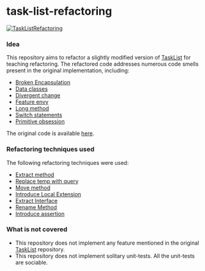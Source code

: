 # task-list-refactoring
[![TaskListRefactoring](https://github.com/SarthakMakhija/task-list-refactoring/actions/workflows/build.yml/badge.svg)](https://github.com/SarthakMakhija/task-list-refactoring/actions/workflows/build.yml)

### Idea

This repository aims to refactor a slightly modified version of [TaskList](https://kata-log.rocks/task-list-kata) for teaching refactoring. 
The refactored code addresses numerous code smells present in the original implementation, including:

- [Broken Encapsulation](https://refactoring.guru/smells/inappropriate-intimacy)
- [Data classes](https://refactoring.guru/smells/data-class)
- [Divergent change](https://refactoring.guru/smells/divergent-change)
- [Feature envy](https://refactoring.guru/smells/feature-envy)
- [Long method](https://refactoring.guru/smells/long-method)
- [Switch statements](https://refactoring.guru/smells/switch-statements)
- [Primitive obsession](https://refactoring.guru/smells/primitive-obsession)

The original code is available [here](https://github.com/SarthakMakhija/task-list-refactoring/tree/original).

### Refactoring techniques used

The following refactoring techniques were used:

- [Extract method](https://refactoring.guru/extract-method)
- [Replace temp with query](https://refactoring.guru/replace-temp-with-query)
- [Move method](https://refactoring.guru/move-method)
- [Introduce Local Extension](https://refactoring.guru/introduce-local-extension)
- [Extract Interface](https://refactoring.guru/extract-interface)
- [Rename Method](https://refactoring.guru/rename-method)
- [Introduce assertion](https://refactoring.guru/introduce-assertion)

### What is not covered

- This repository does not implement any feature mentioned in the original [TaskList](https://github.com/codurance/task-list/) repository.
- This repository does not implement solitary unit-tests. All the unit-tests are sociable.